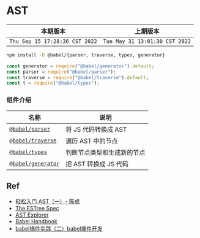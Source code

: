 # AST

|本期版本| 上期版本
|:---:|:---:
`Thu Sep 15 17:28:36 CST 2022` | `Tue May 31 13:01:30 CST 2022`

```bash
npm install -D @babel/{parser, traverse, types, generator}
```


```js
const generator = require("@babel/generator").default;
const parser = require("@babel/parser");
const traverse = require("@babel/traverse").default;
const t = require("@babel/types");
```

### 组件介绍

名称|说明
---|---
[`@babel/parser`](https://babeljs.io/docs/en/babel-parser) | 将 JS 代码转换成 AST
[`@babel/traverse`](https://babeljs.io/docs/en/babel-traverse) | 遍历 AST 中的节点
[`@babel/types`](https://babeljs.io/docs/en/babel-types) | 判断节点类型和生成新的节点
[`@babel/generator`](https://babeljs.io/docs/en/babel-generator) | 把 AST 转换成 JS 代码


## Ref


* [轻松入门 AST（一）- 陈成](https://www.youtube.com/watch?v=UnSXXorQv1Y)
* [The ESTree Spec](https://github.com/estree/estree)
* [AST Explorer](https://astexplorer.net/)
* [Babel Handbook](https://github.com/jamiebuilds/babel-handbook)
* [babel插件实践（二）babel插件开发](https://juejin.cn/post/7005801956211949575)
